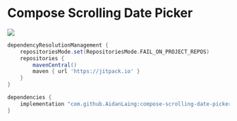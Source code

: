 # Compose Scrolling Date Picker

[![](https://jitpack.io/v/AidanLaing/compose-scrolling-date-picker.svg)](https://jitpack.io/#AidanLaing/compose-scrolling-date-picker)

```groovy
dependencyResolutionManagement {
    repositoriesMode.set(RepositoriesMode.FAIL_ON_PROJECT_REPOS)
    repositories {
        mavenCentral()
        maven { url 'https://jitpack.io' }
    }
}
```

```groovy
dependencies {
    implementation "com.github.AidanLaing:compose-scrolling-date-picker:0.0.2"
}
```